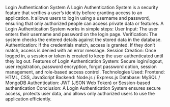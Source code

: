Login Authentication System 
A Login Authentication System is a security feature that verifies a user’s identity before granting access to an application. It allows users to log in using a username and password, ensuring that only authorized people can access private data or features.
A Login Authentication System works in simple steps:
 User Input: The user enters their username and password on the login page.
 Verification: The system checks the entered details against the stored data in the database.
 Authentication:
If the credentials match, access is granted.
If they don’t match, access is denied with an error message.
 Session Creation: Once logged in, a session or token is created to keep the user authenticated until they log out.
 Features of Login Authentication System:
Secure login/logout, user registration, password encryption, forgot password option, session management, and role-based access control.
Technologies Used:
Frontend: HTML, CSS, JavaScript
Backend: Node.js / Express.js
Database: MySQL / MongoDB
Authentication: JWT (JSON Web Token) or Session-based authentication
Conclusion:
A Login Authentication System ensures secure access, protects user data, and allows only authorized users to use the application efficiently.
